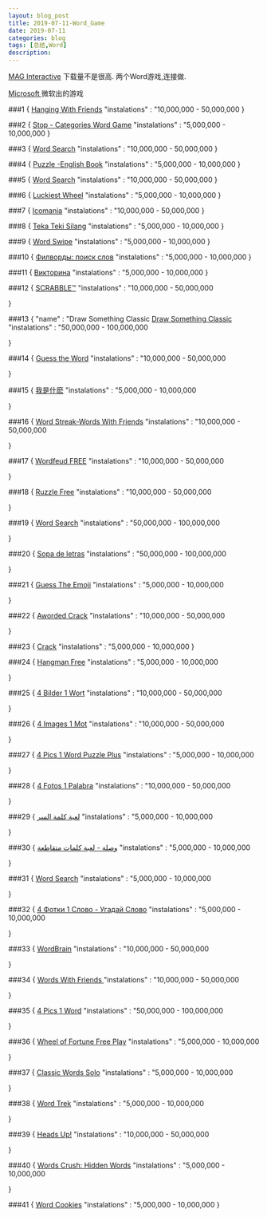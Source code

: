 ```yaml
---
layout: blog_post
title: 2019-07-11-Word_Game
date: 2019-07-11
categories: blog
tags: [总结,Word]
description: 
---
```

[MAG Interactive](https://play.google.com/store/apps/dev?id=6558349509091194327&hl=en)
下载量不是很高. 两个Word游戏,连接做. 


[Microsoft ](https://play.google.com/store/apps/details?id=com.microsoft.wordament&hl=en)
微软出的游戏


###1
{
    [Hanging With Friends](https://play.google.com/store/apps/details?id=com.zynga.hanging)
    "instalations" : "10,000,000 - 50,000,000
}

###2
{
    [Stop - Categories Word Game](https://play.google.com/store/apps/details?id=com.fanatee.stop)
    "instalations" : "5,000,000 - 10,000,000
}

###3
{
    [Word Search](https://play.google.com/store/apps/details?id=com.asgardsoft.words)
    "instalations" : "10,000,000 - 50,000,000
}

###4
{
    [Puzzle -English Book](https://play.google.com/store/apps/details?id=com.crosswordshop)
    "instalations" : "5,000,000 - 10,000,000
}

###5
{
    [Word Search](https://play.google.com/store/apps/details?id=com.pinkpointer.wordsearch)
    "instalations" : "10,000,000 - 50,000,000
}

###6
{
    [Luckiest Wheel](https://play.google.com/store/apps/details?id=com.marzoa.ruletafree)
    "instalations" : "5,000,000 - 10,000,000 
}

###7
{
    [Icomania](https://play.google.com/store/apps/details?id=com.gamesforfriends.icomania)
    "instalations" : "10,000,000 - 50,000,000
}

###8
{
    [Teka Teki Silang](https://play.google.com/store/apps/details?id=com.berniiiiiiii.tekatekisilang)
    "instalations" : "5,000,000 - 10,000,000
}

###9
{
    [Word Swipe](https://play.google.com/store/apps/details?id=com.igoldtech.an.wordswipe)
    "instalations" : "5,000,000 - 10,000,000
}

###10
{
    [Филворды: поиск слов](https://play.google.com/store/apps/details?id=com.merigotech.fillwords)
    "instalations" : "5,000,000 - 10,000,000
}

###11
{ 
    [Викторина](https://play.google.com/store/apps/details?id=ru.allyteam.gramoteifree)
    "instalations" : "5,000,000 - 10,000,000
}

###12
{
    [SCRABBLE™](https://play.google.com/store/apps/details?id=com.ea.game.scrabblemattel_bv)
    "instalations" : "10,000,000 - 50,000,000
   
}

###13
{
    "name" : "Draw Something Classic
    [Draw Something Classic](https://play.google.com/store/apps/details?id=com.omgpop.dstfree)
    "instalations" : "50,000,000 - 100,000,000
    
    
   
}

###14
{
    [Guess the Word](https://play.google.com/store/apps/details?id=com.icogroup.apensar)
    "instalations" : "10,000,000 - 50,000,000
    
    
   
}

###15
{
    [我是什麽](https://play.google.com/store/apps/details?id=com.twominds.HeadsUpCharadas)
    "instalations" : "5,000,000 - 10,000,000
    
    
   
}

###16
{
    [Word Streak-Words With Friends](https://play.google.com/store/apps/details?id=com.zynga.scramble)
    "instalations" : "10,000,000 - 50,000,000
    
    
   
}

###17
{
    [Wordfeud FREE](https://play.google.com/store/apps/details?id=com.hbwares.wordfeud.free)
    "instalations" : "10,000,000 - 50,000,000
    
    
   
}

###18
{
    [Ruzzle Free](https://play.google.com/store/apps/details?id=se.maginteractive.rumble.free)
    "instalations" : "10,000,000 - 50,000,000
    
    
   
}

###19
{
    [Word Search](https://play.google.com/store/apps/details?id=com.melimots.WordSearch)
    "instalations" : "50,000,000 - 100,000,000
    
    
   
}

###20
{
    [Sopa de letras](https://play.google.com/store/apps/details?id=com.quelaba.sopaletras)
    "instalations" : "50,000,000 - 100,000,000
    
    
   
}

###21
{
    [Guess The Emoji](https://play.google.com/store/apps/details?id=com.rlg.guesstheemoji)
    "instalations" : "5,000,000 - 10,000,000
    
    
   
}

###22
{
    [Aworded Crack](https://play.google.com/store/apps/details?id=com.etermax.apalabrados.lite)
    "instalations" : "10,000,000 - 50,000,000
    
    
   
}

###23
{
   [Crack]( https://play.google.com/store/apps/details?id=com.etermax.wordcrack.lite)
  "instalations" : "5,000,000 - 10,000,000
}

###24
{
    [Hangman Free](https://play.google.com/store/apps/details?id=com.optimesoftware.hangman.free)
    "instalations" : "5,000,000 - 10,000,000
    
    
   
}

###25
{
    [4 Bilder 1 Wort](https://play.google.com/store/apps/details?id=de.lotum.whatsinthefoto.de)
    "instalations" : "10,000,000 - 50,000,000
    
    
   
}

###26
{
    [4 Images 1 Mot](https://play.google.com/store/apps/details?id=de.lotum.whatsinthefoto.fr)
    "instalations" : "10,000,000 - 50,000,000
    
    
   
}

###27
{
    [4 Pics 1 Word Puzzle Plus](https://play.google.com/store/apps/details?id=com.sgg.pics2)
    "instalations" : "5,000,000 - 10,000,000
   
}

###28
{
    [4 Fotos 1 Palabra](https://play.google.com/store/apps/details?id=de.lotum.whatsinthefoto.es)
    "instalations" : "10,000,000 - 50,000,000

}

###29
{
    [لعبة كلمة السر](https://play.google.com/store/apps/details?id=zozo.android.lostword)
    "instalations" : "5,000,000 - 10,000,000
    
    
   
}

###30
{
    [وصلة - لعبة كلمات متقاطعة](https://play.google.com/store/apps/details?id=zozo.android.crosswords)
    "instalations" : "5,000,000 - 10,000,000
    
    
   
}

###31
{
    [Word Search](https://play.google.com/store/apps/details?id=com.jdpapps.wordsearch)
    "instalations" : "5,000,000 - 10,000,000
    
    
   
}

###32
{
    [4 Фотки 1 Слово - Угадай Слово](https://play.google.com/store/apps/details?id=com.pixelduck.ru4pics1word)
    "instalations" : "5,000,000 - 10,000,000
    
    
   
}

###33
{
    [WordBrain](https://play.google.com/store/apps/details?id=se.maginteractive.wordbrain)
    "instalations" : "10,000,000 - 50,000,000
    
    
   
}

###34
{
    [Words With Friends ](https://play.google.com/store/apps/details?id=com.zynga.wwf2.free)
    "instalations" : "10,000,000 - 50,000,000
    
    
   
}

###35
{
    [4 Pics 1 Word](https://play.google.com/store/apps/details?id=de.lotum.whatsinthefoto.us)
    "instalations" : "50,000,000 - 100,000,000

}

###36
{
    [Wheel of Fortune Free Play](https://play.google.com/store/apps/details?id=com.scopely.wheeloffortune)
    "instalations" : "5,000,000 - 10,000,000
    
    
   
}

###37
{
    [Classic Words Solo](https://play.google.com/store/apps/details?id=com.lulo.scrabble.classicwords)
    "instalations" : "5,000,000 - 10,000,000
    
    
   
}

###38
{
    [Word Trek](https://play.google.com/store/apps/details?id=in.playsimple.word_up)
    "instalations" : "5,000,000 - 10,000,000
    
    
   
}

###39
{
    [Heads Up!](https://play.google.com/store/apps/details?id=com.wb.headsup)
    "instalations" : "10,000,000 - 50,000,000
    
    
   
}

###40
{
    [Words Crush: Hidden Words](https://play.google.com/store/apps/details?id=com.bitmango.wordscrush)
    "instalations" : "5,000,000 - 10,000,000
    
    
   
}

###41
{
    [Word Cookies](https://play.google.com/store/apps/details?id=com.bitmango.go.wordcookies)
    "instalations" : "5,000,000 - 10,000,000 
}

